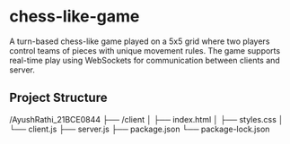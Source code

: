 # chess-like-game
A turn-based chess-like game played on a 5x5 grid where two players control teams of pieces with unique movement rules. The game supports real-time play using WebSockets for communication between clients and server.

## Project Structure

/AyushRathi_21BCE0844
├── /client
│   ├── index.html
│   ├── styles.css
│   └── client.js
├── server.js
├── package.json
└── package-lock.json

